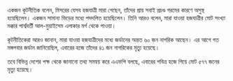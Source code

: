 একজন কূটনীতিক বলেন, মিসরের যেসব হজযাত্রী মারা গেছেন, তাঁদের প্রায় সবাই প্রচণ্ড গরমের কারণে অসুস্থ হয়েছিলেন। একজন সামান্য ভিড়ের মধ্যে পদদলিত হয়েছিলেন। তিনি আরও বলেন, মারা যাওয়া হজযাত্রীর মোট সংখ্যা মক্কার পার্শ্ববর্তী আল-মুয়াইসেম এলাকার মর্গ থেকে পাওয়া।

কূটনীতিকেরা আরও জানান, মারা যাওয়া হজযাত্রীদের মধ্যে জর্ডানের অন্তত ৬০ জন নাগরিক আছেন। এর আগে গত মঙ্গলবার জর্ডান জানিয়েছিল, এবারের হজে তাঁদের ৪১ জন নাগরিকের মৃত্যু হয়েছে।

তবে বিভিন্ন দেশের পক্ষ থেকে জানানো তথ্য সমন্বয় করে এএফপি বলছে, এবারের পবিত্র হজে গিয়ে মোট ৫৭৭ জনের মৃত্যু হয়েছে।
